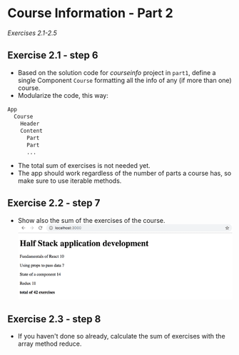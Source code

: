 # Course Information - Part 2
_Exercises 2.1-2.5_

## Exercise 2.1 - step 6
 - Based on the solution code for _courseinfo_ project in `part1`, define a single Component `Course` formatting all the info of any (if more than one) course.
 - Modularize the code, this way:
```
App
  Course
    Header
    Content
      Part
      Part
      ...
```
- The total sum of exercises is not needed yet.
- The app should work regardless of the number of parts a course has, so make sure to use iterable methods.

## Exercise 2.2 - step 7
- Show also the sum of the exercises of the course.
![image](./src/assets/view-2.2.png)

## Exercise 2.3 - step 8
- If you haven't done so already, calculate the sum of exercises with the array method reduce.